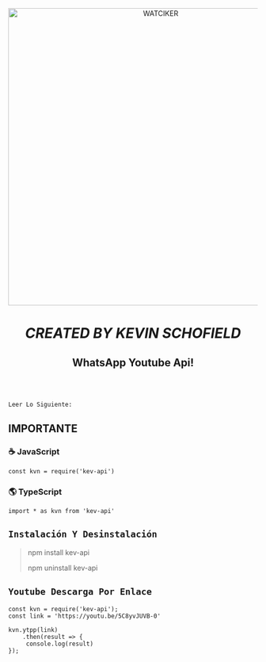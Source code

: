 <div align="center">
<img src="https://i.ibb.co/xSk861N/k.png" alt="WATCIKER" width="600" />

# _**CREATED BY KEVIN SCHOFIELD**_

## WhatsApp Youtube Api!
> 
>
</div><br/>
<br/>

```
Leer Lo Siguiente:
```

## IMPORTANTE

### ☕ JavaScript
```JS
const kvn = require('kev-api')
```
### 🌎 TypeScript
```TS 
import * as kvn from 'kev-api'
```

## ```Instalación Y Desinstalación```
> npm install kev-api
>  
> npm uninstall kev-api


## ```Youtube Descarga Por Enlace```
``` 
const kvn = require('kev-api');
const link = 'https://youtu.be/5C8yvJUVB-0'

kvn.ytpp(link)
    .then(result => {
     console.log(result)
});
```
